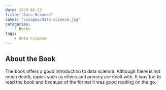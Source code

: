 ```yaml
---
date: 2020-02-13
title: "Data Science"
cover: "/images/data-science.jpg"
categories:
    - Books
tags:
    - data science
---
```


## About the Book

The book offers a good introduction to data science. Although there is not much depth, topics such as ethics and privacy are dealt with. It was fun to read the book and because of the format it was good reading on the go.
